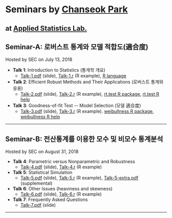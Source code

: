 # Seminars by [Chanseok Park](https://appliedstat.github.io) 
  at [Applied Statistics Lab.](https://statpnu.github.io)
---

## Seminar-A: 로버스트 통계와 모델 적합도(適合度)
Hosted by SEC on July 13, 2018 
- **Talk 1**:  Introduction to Statistics (통계학 개요)
    - [Talk-1.pdf](Talk-1.pdf) (slide), [Talk-1.r](R/Talk-1.r) (R example), [R language](https://cloud.r-project.org/)  
- **Talk 2**: Efficient Robust Methods and Their Applications (로버스트 통계와 응용)
    - [Talk-2.pdf](Talk-2.pdf) (slide), [Talk-2.r](R/Talk-2.r) (R example), [rt.test R package](https://cran.r-project.org/web/packages/rt.test/), [rt.test R help](https://rdrr.io/cran/rt.test)
- **Talk 3**: Goodness-of-fit Test -- Model Selection (모델 適合度)
    - [Talk-3.pdf](Talk-3.pdf) (slide), [Talk-3.r](R/Talk-3.r) (R example). [weibullness R package](https://cran.r-project.org/web/packages/weibullness/), [weibullness R help](https://rdrr.io/cran/weibullness)
    
---
## Seminar-B: 전산통계를 이용한 모수 및 비모수 통계분석
Hosted by SEC on August 31, 2018 
- **Talk 4**: Parametric versus Nonparametric and Robustness
    - [Talk-4.pdf](Talk-4.pdf) (slide), [Talk-4.r](R/Talk-4.r) (R example) 
- **Talk 5**: Statistical Simulation
    - [Talk-5.pdf](Talk-5.pdf) (slide), [Talk-5.r](R/Talk-5.r) (R example), [Talk-5-extra.pdf](Talk-5-extra.pdf) (supplemental)
- **Talk 6**: Other Issues (heaviness and skewness)
    - [Talk-6.pdf](Talk-6.pdf) (slide), [Talk-6.r](R/Talk-6.r) (R example) 
- **Talk 7**: Frequently Asked Questions
    - [Talk-7.pdf](Talk-7.pdf) (slide)
---
